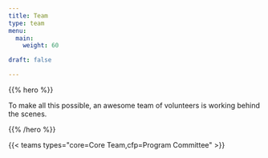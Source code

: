```yaml
---
title: Team
type: team
menu:
  main:
    weight: 60

draft: false

---
```


{{% hero %}}

To make all this possible, an awesome team of volunteers is working behind the scenes.

{{% /hero %}}

<!-- ... -->

{{< teams types="core=Core Team,cfp=Program Committee" >}}

<!-- ... -->

<!--
{{% partners categories="communautes,media" %}}
# Partners
{{% /partners %}}
-->